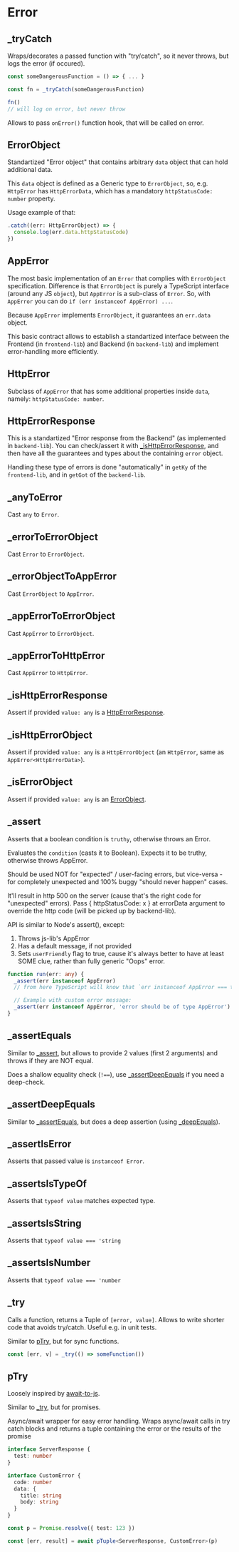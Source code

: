 # Error

## \_tryCatch

Wraps/decorates a passed function with "try/catch", so it never throws, but logs the error (if
occured).

```ts
const someDangerousFunction = () => { ... }

const fn = _tryCatch(someDangerousFunction)

fn()
// will log on error, but never throw
```

Allows to pass `onError()` function hook, that will be called on error.

## ErrorObject

Standartized "Error object" that contains arbitrary `data` object that can hold additional data.

This `data` object is defined as a Generic type to `ErrorObject`, so, e.g. `HttpError` has
`HttpErrorData`, which has a mandatory `httpStatusCode: number` property.

Usage example of that:

```ts
.catch((err: HttpErrorObject) => {
  console.log(err.data.httpStatusCode)
})
```

## AppError

The most basic implementation of an `Error` that complies with `ErrorObject` specification.
Difference is that `ErrorObject` is purely a TypeScript interface (around any JS `object`), but
`AppError` is a sub-class of `Error`. So, with `AppError` you can do
`if (err instanceof AppError) ...`.

Because `AppError` implements `ErrorObject`, it guarantees an `err.data` object.

This basic contract allows to establish a standartized interface between the Frontend (in
`frontend-lib`) and Backend (in `backend-lib`) and implement error-handling more efficiently.

## HttpError

Subclass of `AppError` that has some additional properties inside `data`, namely:
`httpStatusCode: number`.

## HttpErrorResponse

This is a standartized "Error response from the Backend" (as implemented in `backend-lib`). You can
check/assert it with [\_isHttpErrorResponse](#ishttperrorresponse), and then have all the guarantees
and types about the containing `error` object.

Handling these type of errors is done "automatically" in `getKy` of the `frontend-lib`, and in
`getGot` of the `backend-lib`.

## \_anyToError

Cast `any` to `Error`.

## \_errorToErrorObject

Cast `Error` to `ErrorObject`.

## \_errorObjectToAppError

Cast `ErrorObject` to `AppError`.

## \_appErrorToErrorObject

Cast `AppError` to `ErrorObject`.

## \_appErrorToHttpError

Cast `AppError` to `HttpError`.

## \_isHttpErrorResponse

Assert if provided `value: any` is a [HttpErrorResponse](#httperrorresponse).

## \_isHttpErrorObject

Assert if provided `value: any` is a `HttpErrorObject` (an `HttpError`, same as
`AppError<HttpErrorData>`).

## \_isErrorObject

Assert if provided `value: any` is an [ErrorObject](#errorobject).

## \_assert

Asserts that a boolean condition is `truthy`, otherwise throws an Error.

Evaluates the `condition` (casts it to Boolean). Expects it to be truthy, otherwise throws AppError.

Should be used NOT for "expected" / user-facing errors, but vice-versa - for completely unexpected
and 100% buggy "should never happen" cases.

It'll result in http 500 on the server (cause that's the right code for "unexpected" errors). Pass {
httpStatusCode: x } at errorData argument to override the http code (will be picked up by
backend-lib).

API is similar to Node's assert(), except:

1. Throws js-lib's AppError
2. Has a default message, if not provided
3. Sets `userFriendly` flag to true, cause it's always better to have at least SOME clue, rather
   than fully generic "Oops" error.

```ts
function run(err: any) {
  _assert(err instanceof AppError)
  // from here TypeScript will know that `err instanceof AppError === true`, or `err: AppError`

  // Example with custom error message:
  _assert(err instanceof AppError, 'error should be of type AppError')
}
```

## \_assertEquals

Similar to [\_assert](#assert), but allows to provide 2 values (first 2 arguments) and throws if
they are NOT equal.

Does a shallow equality check (`!==`), use [\_assertDeepEquals](#assertdeepequals) if you need a
deep-check.

## \_assertDeepEquals

Similar to [\_assertEquals](#assertequals), but does a deep assertion (using
[\_deepEquals](./object.md#deepequals)).

## \_assertIsError

Asserts that passed value is `instanceof Error`.

## \_assertsIsTypeOf

Asserts that `typeof value` matches expected type.

## \_assertsIsString

Asserts that `typeof value === 'string`

## \_assertsIsNumber

Asserts that `typeof value === 'number`

## \_try

Calls a function, returns a Tuple of `[error, value]`. Allows to write shorter code that avoids
try/catch. Useful e.g. in unit tests.

Similar to [pTry](#ptry), but for sync functions.

```ts
const [err, v] = _try(() => someFunction())
```

## pTry

Loosely inspired by [await-to-js](https://github.com/scopsy/await-to-js).

Similar to [\_try](#_try), but for promises.

Async/await wrapper for easy error handling. Wraps async/await calls in try catch blocks and returns
a tuple containing the error or the results of the promise

```ts
interface ServerResponse {
  test: number
}

interface CustomError {
  code: number
  data: {
    title: string
    body: string
  }
}

const p = Promise.resolve({ test: 123 })

const [err, result] = await pTuple<ServerResponse, CustomError>(p)
```
